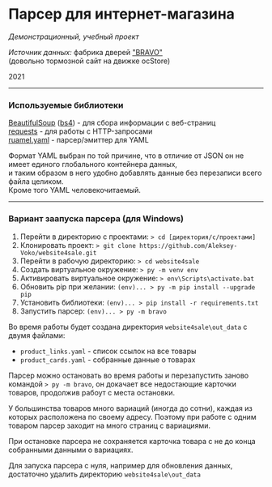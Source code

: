 # Парсер для интернет-магазина
*Демонстрационный, учебный проект*

*Источник данных:* фабрика дверей ["BRAVO"](https://door.website4sale.online/)  
(довольно тормозной сайт на движке ocStore)

2021

---

### Используемые библиотеки

[BeautifulSoup](https://pypi.org/project/beautifulsoup4/)
([bs4](https://pypi.org/project/bs4/)) - для сбора информации с веб-страниц  
[requests](https://pypi.org/project/requests/) - для работы с HTTP-запросами  
[ruamel.yaml](https://pypi.org/project/ruamel.yaml/) - парсер/эмиттер для YAML

Формат YAML выбран по той причине, что в отличие от JSON он не имеет единого глобального контейнера данных,  
и таким образом в него удобно добавлять данные без перезаписи всего файла целиком.  
Кроме того YAML человекочитаемый.

---

### Вариант заапуска парсера (для Windows)

1. Перейти в директорию с проектами: `> cd [директория/с/проектами]`
2. Клонировать проект: `> git clone https://github.com/Aleksey-Voko/website4sale.git`
3. Перейти в рабочую директорию: `> cd website4sale`
4. Создать виртуальное окружение: `> py -m venv env`
5. Активировать виртуальное окружение: `> env\Scripts\activate.bat`
6. Обновить pip при желании: `(env)... > py -m pip install --upgrade pip`
7. Установить библиотеки: `(env)... > pip install -r requirements.txt`
8. Запустить парсер: `(env)... > py -m bravo`

Во время работы будет создана директория `website4sale\out_data` с двумя файлами:

- `product_links.yaml` - список ссылок на все товары
- `product_cards.yaml` - собранные данные о товарах

Парсер можно остановать во время работы и перезапустить заново командой `> py -m bravo`,
он докачает все недостающие карточки товаров, продолжив рабоут с места остановки.

У большинства товаров много вариаций (иногда до сотни), каждая из которых расположена по своему адресу.
Поэтому при работе с одним товаром парсер заходит на много страниц с вариациями.

При остановке парсера не сохраняется карточка товара с не до конца собранными данными о вариациях.

Для запуска парсера с нуля, например для обновления данных, достаточно удалить директорию `website4sale\out_data`
